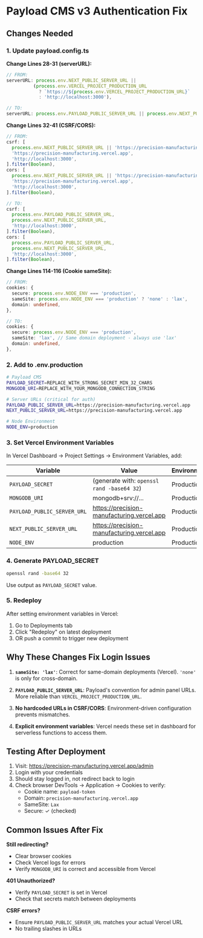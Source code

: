 # Payload CMS v3 Authentication Fix

## Changes Needed

### 1. Update payload.config.ts

**Change Lines 28-31 (serverURL):**
```typescript
// FROM:
serverURL: process.env.NEXT_PUBLIC_SERVER_URL ||
          (process.env.VERCEL_PROJECT_PRODUCTION_URL
            ? `https://${process.env.VERCEL_PROJECT_PRODUCTION_URL}`
            : 'http://localhost:3000'),

// TO:
serverURL: process.env.PAYLOAD_PUBLIC_SERVER_URL || process.env.NEXT_PUBLIC_SERVER_URL || 'http://localhost:3000',
```

**Change Lines 32-41 (CSRF/CORS):**
```typescript
// FROM:
csrf: [
  process.env.NEXT_PUBLIC_SERVER_URL || 'https://precision-manufacturing.vercel.app',
  'https://precision-manufacturing.vercel.app',
  'http://localhost:3000',
].filter(Boolean),
cors: [
  process.env.NEXT_PUBLIC_SERVER_URL || 'https://precision-manufacturing.vercel.app',
  'https://precision-manufacturing.vercel.app',
  'http://localhost:3000',
].filter(Boolean),

// TO:
csrf: [
  process.env.PAYLOAD_PUBLIC_SERVER_URL,
  process.env.NEXT_PUBLIC_SERVER_URL,
  'http://localhost:3000',
].filter(Boolean),
cors: [
  process.env.PAYLOAD_PUBLIC_SERVER_URL,
  process.env.NEXT_PUBLIC_SERVER_URL,
  'http://localhost:3000',
].filter(Boolean),
```

**Change Lines 114-116 (Cookie sameSite):**
```typescript
// FROM:
cookies: {
  secure: process.env.NODE_ENV === 'production',
  sameSite: process.env.NODE_ENV === 'production' ? 'none' : 'lax',
  domain: undefined,
},

// TO:
cookies: {
  secure: process.env.NODE_ENV === 'production',
  sameSite: 'lax', // Same domain deployment - always use 'lax'
  domain: undefined,
},
```

### 2. Add to .env.production

```bash
# Payload CMS
PAYLOAD_SECRET=REPLACE_WITH_STRONG_SECRET_MIN_32_CHARS
MONGODB_URI=REPLACE_WITH_YOUR_MONGODB_CONNECTION_STRING

# Server URLs (critical for auth)
PAYLOAD_PUBLIC_SERVER_URL=https://precision-manufacturing.vercel.app
NEXT_PUBLIC_SERVER_URL=https://precision-manufacturing.vercel.app

# Node Environment
NODE_ENV=production
```

### 3. Set Vercel Environment Variables

In Vercel Dashboard → Project Settings → Environment Variables, add:

| Variable | Value | Environment |
|----------|-------|-------------|
| `PAYLOAD_SECRET` | (generate with: `openssl rand -base64 32`) | Production |
| `MONGODB_URI` | mongodb+srv://... | Production |
| `PAYLOAD_PUBLIC_SERVER_URL` | https://precision-manufacturing.vercel.app | Production |
| `NEXT_PUBLIC_SERVER_URL` | https://precision-manufacturing.vercel.app | Production |
| `NODE_ENV` | production | Production |

### 4. Generate PAYLOAD_SECRET

```bash
openssl rand -base64 32
```

Use output as `PAYLOAD_SECRET` value.

### 5. Redeploy

After setting environment variables in Vercel:
1. Go to Deployments tab
2. Click "Redeploy" on latest deployment
3. OR push a commit to trigger new deployment

## Why These Changes Fix Login Issues

1. **`sameSite: 'lax'`**: Correct for same-domain deployments (Vercel). `'none'` is only for cross-domain.

2. **`PAYLOAD_PUBLIC_SERVER_URL`**: Payload's convention for admin panel URLs. More reliable than `VERCEL_PROJECT_PRODUCTION_URL`.

3. **No hardcoded URLs in CSRF/CORS**: Environment-driven configuration prevents mismatches.

4. **Explicit environment variables**: Vercel needs these set in dashboard for serverless functions to access them.

## Testing After Deployment

1. Visit: https://precision-manufacturing.vercel.app/admin
2. Login with your credentials
3. Should stay logged in, not redirect back to login
4. Check browser DevTools → Application → Cookies to verify:
   - Cookie name: `payload-token`
   - Domain: `precision-manufacturing.vercel.app`
   - SameSite: `Lax`
   - Secure: ✓ (checked)

## Common Issues After Fix

**Still redirecting?**
- Clear browser cookies
- Check Vercel logs for errors
- Verify `MONGODB_URI` is correct and accessible from Vercel

**401 Unauthorized?**
- Verify `PAYLOAD_SECRET` is set in Vercel
- Check that secrets match between deployments

**CSRF errors?**
- Ensure `PAYLOAD_PUBLIC_SERVER_URL` matches your actual Vercel URL
- No trailing slashes in URLs
